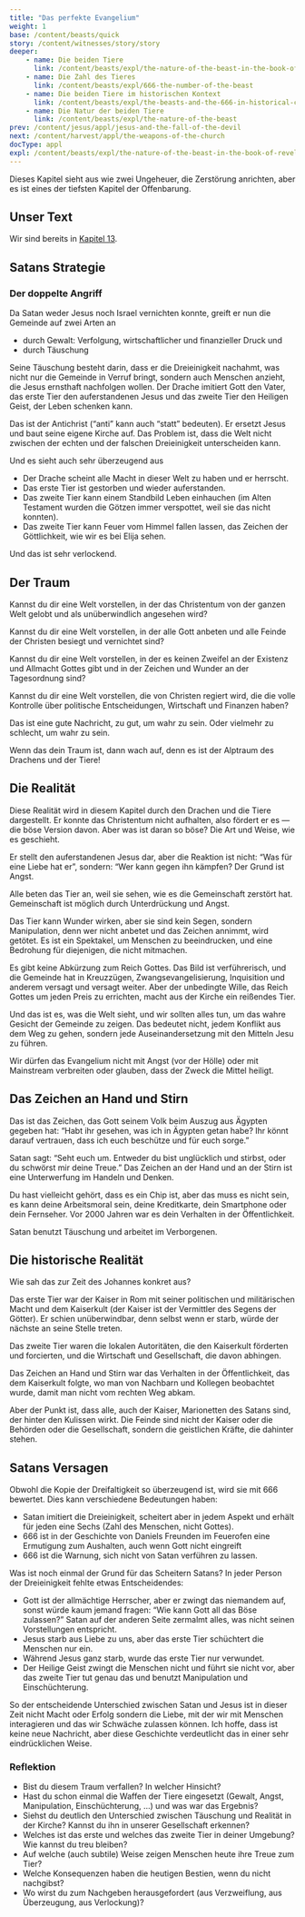 ```yaml
---
title: "Das perfekte Evangelium"
weight: 1
base: /content/beasts/quick
story: /content/witnesses/story/story
deeper:
    - name: Die beiden Tiere
      link: /content/beasts/expl/the-nature-of-the-beast-in-the-book-of-revelation
    - name: Die Zahl des Tieres
      link: /content/beasts/expl/666-the-number-of-the-beast
    - name: Die beiden Tiere im historischen Kontext
      link: /content/beasts/expl/the-beasts-and-the-666-in-historical-context
    - name: Die Natur der beiden Tiere
      link: /content/beasts/expl/the-nature-of-the-beast
prev: /content/jesus/appl/jesus-and-the-fall-of-the-devil
next: /content/harvest/appl/the-weapons-of-the-church
docType: appl
expl: /content/beasts/expl/the-nature-of-the-beast-in-the-book-of-revelation
---
```


Dieses Kapitel sieht aus wie zwei Ungeheuer, die Zerstörung anrichten, aber es ist eines der tiefsten Kapitel der Offenbarung.

## Unser Text

<a name="b0c3"></a>
Wir sind bereits in [Kapitel 13](https://www.bibleserver.com/SLT/Offenbarung13).

## Satans Strategie

<a name="de0c"></a>

### Der doppelte Angriff

<a name="e011"></a>
Da Satan weder Jesus noch Israel vernichten konnte, greift er nun die Gemeinde auf zwei Arten an

- durch Gewalt: Verfolgung, wirtschaftlicher und finanzieller Druck und
- durch Täuschung

Seine Täuschung besteht darin, dass er die Dreieinigkeit nachahmt, was nicht nur die Gemeinde in Verruf bringt, sondern auch Menschen anzieht, die Jesus ernsthaft nachfolgen wollen. Der Drache imitiert Gott den Vater, das erste Tier den auferstandenen Jesus und das zweite Tier den Heiligen Geist, der Leben schenken kann.

Das ist der Antichrist (“anti” kann auch “statt” bedeuten). Er ersetzt Jesus und baut seine eigene Kirche auf. Das Problem ist, dass die Welt nicht zwischen der echten und der falschen Dreieinigkeit unterscheiden kann.

Und es sieht auch sehr überzeugend aus

- Der Drache scheint alle Macht in dieser Welt zu haben und er herrscht.
- Das erste Tier ist gestorben und wieder auferstanden.
- Das zweite Tier kann einem Standbild Leben einhauchen (im Alten Testament wurden die Götzen immer verspottet, weil sie das nicht konnten).
- Das zweite Tier kann Feuer vom Himmel fallen lassen, das Zeichen der Göttlichkeit, wie wir es bei Elija sehen.

Und das ist sehr verlockend.

## Der Traum

<a name="8a64"></a>
Kannst du dir eine Welt vorstellen, in der das Christentum von der ganzen Welt gelobt und als unüberwindlich angesehen wird?

Kannst du dir eine Welt vorstellen, in der alle Gott anbeten und alle Feinde der Christen besiegt und vernichtet sind?

Kannst du dir eine Welt vorstellen, in der es keinen Zweifel an der Existenz und Allmacht Gottes gibt und in der Zeichen und Wunder an der Tagesordnung sind?

Kannst du dir eine Welt vorstellen, die von Christen regiert wird, die die volle Kontrolle über politische Entscheidungen, Wirtschaft und Finanzen haben?

Das ist eine gute Nachricht, zu gut, um wahr zu sein. Oder vielmehr zu schlecht, um wahr zu sein.

Wenn das dein Traum ist, dann wach auf, denn es ist der Alptraum des Drachens und der Tiere!

## Die Realität

<a name="9778"></a>
Diese Realität wird in diesem Kapitel durch den Drachen und die Tiere dargestellt. Er konnte das Christentum nicht aufhalten, also fördert er es — die böse Version davon. Aber was ist daran so böse? Die Art und Weise, wie es geschieht.

Er stellt den auferstandenen Jesus dar, aber die Reaktion ist nicht: “Was für eine Liebe hat er”, sondern: “Wer kann gegen ihn kämpfen? Der Grund ist Angst.

Alle beten das Tier an, weil sie sehen, wie es die Gemeinschaft zerstört hat. Gemeinschaft ist möglich durch Unterdrückung und Angst.

Das Tier kann Wunder wirken, aber sie sind kein Segen, sondern Manipulation, denn wer nicht anbetet und das Zeichen annimmt, wird getötet. Es ist ein Spektakel, um Menschen zu beeindrucken, und eine Bedrohung für diejenigen, die nicht mitmachen.

Es gibt keine Abkürzung zum Reich Gottes. Das Bild ist verführerisch, und die Gemeinde hat in Kreuzzügen, Zwangsevangelisierung, Inquisition und anderem versagt und versagt weiter. Aber der unbedingte Wille, das Reich Gottes um jeden Preis zu errichten, macht aus der Kirche ein reißendes Tier.

Und das ist es, was die Welt sieht, und wir sollten alles tun, um das wahre Gesicht der Gemeinde zu zeigen. Das bedeutet nicht, jedem Konflikt aus dem Weg zu gehen, sondern jede Auseinandersetzung mit den Mitteln Jesu zu führen.

Wir dürfen das Evangelium nicht mit Angst (vor der Hölle) oder mit Mainstream verbreiten oder glauben, dass der Zweck die Mittel heiligt.

## Das Zeichen an Hand und Stirn

<a name="f58d"></a>
Das ist das Zeichen, das Gott seinem Volk beim Auszug aus Ägypten gegeben hat: “Habt ihr gesehen, was ich in Ägypten getan habe? Ihr könnt darauf vertrauen, dass ich euch beschütze und für euch sorge.”

Satan sagt: “Seht euch um. Entweder du bist unglücklich und stirbst, oder du schwörst mir deine Treue.” Das Zeichen an der Hand und an der Stirn ist eine Unterwerfung im Handeln und Denken.

Du hast vielleicht gehört, dass es ein Chip ist, aber das muss es nicht sein, es kann deine Arbeitsmoral sein, deine Kreditkarte, dein Smartphone oder dein Fernseher. Vor 2000 Jahren war es dein Verhalten in der Öffentlichkeit.

Satan benutzt Täuschung und arbeitet im Verborgenen.

## Die historische Realität

<a name="ed62"></a>
Wie sah das zur Zeit des Johannes konkret aus?

Das erste Tier war der Kaiser in Rom mit seiner politischen und militärischen Macht und dem Kaiserkult (der Kaiser ist der Vermittler des Segens der Götter). Er schien unüberwindbar, denn selbst wenn er starb, würde der nächste an seine Stelle treten.

Das zweite Tier waren die lokalen Autoritäten, die den Kaiserkult förderten und forcierten, und die Wirtschaft und Gesellschaft, die davon abhingen.

Das Zeichen an Hand und Stirn war das Verhalten in der Öffentlichkeit, das dem Kaiserkult folgte, wo man von Nachbarn und Kollegen beobachtet wurde, damit man nicht vom rechten Weg abkam.

Aber der Punkt ist, dass alle, auch der Kaiser, Marionetten des Satans sind, der hinter den Kulissen wirkt. Die Feinde sind nicht der Kaiser oder die Behörden oder die Gesellschaft, sondern die geistlichen Kräfte, die dahinter stehen.

## Satans Versagen

<a name="cdae"></a>
Obwohl die Kopie der Dreifaltigkeit so überzeugend ist, wird sie mit 666 bewertet. Dies kann verschiedene Bedeutungen haben:

- Satan imitiert die Dreieinigkeit, scheitert aber in jedem Aspekt und erhält für jeden eine Sechs (Zahl des Menschen, nicht Gottes).
- 666 ist in der Geschichte von Daniels Freunden im Feuerofen eine Ermutigung zum Aushalten, auch wenn Gott nicht eingreift
- 666 ist die Warnung, sich nicht von Satan verführen zu lassen.

Was ist noch einmal der Grund für das Scheitern Satans? In jeder Person der Dreieinigkeit fehlte etwas Entscheidendes:

- Gott ist der allmächtige Herrscher, aber er zwingt das niemandem auf, sonst würde kaum jemand fragen: “Wie kann Gott all das Böse zulassen?” Satan auf der anderen Seite zermalmt alles, was nicht seinen Vorstellungen entspricht.
- Jesus starb aus Liebe zu uns, aber das erste Tier schüchtert die Menschen nur ein.
- Während Jesus ganz starb, wurde das erste Tier nur verwundet.
- Der Heilige Geist zwingt die Menschen nicht und führt sie nicht vor, aber das zweite Tier tut genau das und benutzt Manipulation und Einschüchterung.

So der entscheidende Unterschied zwischen Satan und Jesus ist in dieser Zeit nicht Macht oder Erfolg sondern die Liebe, mit der wir mit Menschen interagieren und das wir Schwäche zulassen können. Ich hoffe, dass ist keine neue Nachricht, aber diese Geschichte verdeutlicht das in einer sehr eindrücklichen Weise.

### Reflektion

<a name="1f8a"></a>
- Bist du diesem Traum verfallen? In welcher Hinsicht?
- Hast du schon einmal die Waffen der Tiere eingesetzt (Gewalt, Angst, Manipulation, Einschüchterung, …) und was war das Ergebnis?
- Siehst du deutlich den Unterschied zwischen Täuschung und Realität in der Kirche? Kannst du ihn in unserer Gesellschaft erkennen?
- Welches ist das erste und welches das zweite Tier in deiner Umgebung? Wie kannst du treu bleiben?
- Auf welche (auch subtile) Weise zeigen Menschen heute ihre Treue zum Tier?
- Welche Konsequenzen haben die heutigen Bestien, wenn du nicht nachgibst?
- Wo wirst du zum Nachgeben herausgefordert (aus Verzweiflung, aus Überzeugung, aus Verlockung)?
